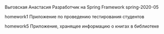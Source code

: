 Выговская Анастасия
Разработчик на Spring Framework
spring-2020-05

homework1 Приложение по проведению тестирования студентов

homework5 Приложение, хранящее информацию о книгах в библиотеке